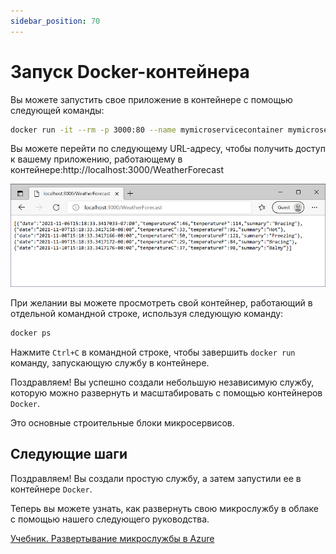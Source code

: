 ```yaml
---
sidebar_position: 70
---
```


Запуск Docker-контейнера
========================

Вы можете запустить свое приложение в контейнере с помощью следующей команды:

```bash
docker run -it --rm -p 3000:80 --name mymicroservicecontainer mymicroservice
```

Вы можете перейти по следующему URL-адресу, чтобы получить доступ к вашему приложению, 
работающему в контейнере:http://localhost:3000/WeatherForecast

![run-docker.png](run-docker.png)

При желании вы можете просмотреть свой контейнер, работающий в отдельной командной строке, используя следующую команду:

```bash
docker ps
```

Нажмите `Ctrl+C` в командной строке, чтобы завершить `docker run` команду, запускающую службу в контейнере.

Поздравляем! Вы успешно создали небольшую независимую службу, которую можно развернуть
и масштабировать с помощью контейнеров `Docker`.

Это основные строительные блоки микросервисов.


Следующие шаги
--------------

Поздравляем! Вы создали простую службу, а затем запустили ее в контейнере `Docker`.

Теперь вы можете узнать, как развернуть свою микрослужбу в облаке с помощью нашего следующего руководства.

[Учебник. Развертывание микрослужбы в Azure][learn-deploy]

[learn-deploy]: https://dotnet.microsoft.com/en-us/learn/aspnet/deploy-microservice-tutorial/intro

